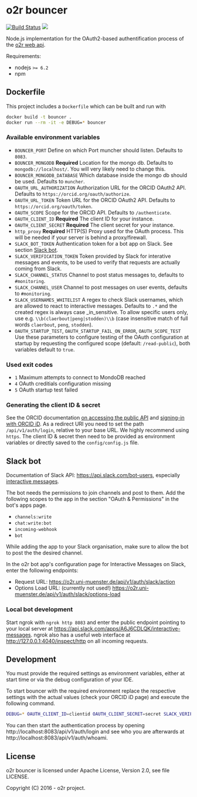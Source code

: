 # o2r bouncer

[![Build Status](https://travis-ci.org/o2r-project/o2r-bouncer.svg?branch=master)](https://travis-ci.org/o2r-project/o2r-bouncer) [![](https://images.microbadger.com/badges/version/o2rproject/o2r-bouncer.svg)](https://microbadger.com/images/o2rproject/o2r-bouncer "Get your own version badge on microbadger.com")

Node.js implementation for the OAuth2-based authentification process of the [o2r web api](https://o2r.info/o2r-web-api).

Requirements:

- nodejs `>= 6.2`
- npm

## Dockerfile

This project includes a `Dockerfile` which can be built and run with

```bash
docker build -t bouncer .
docker run --rm -it -e DEBUG=* bouncer
```

### Available environment variables

* `BOUNCER_PORT`
  Define on which Port muncher should listen. Defaults to `8083`.
* `BOUNCER_MONGODB` __Required__
  Location for the mongo db. Defaults to `mongodb://localhost/`. You will very likely need to change this.
* `BOUNCER_MONGODB_DATABASE`
  Which database inside the mongo db should be used. Defaults to `muncher`.
* `OAUTH_URL_AUTHORIZATION`
  Authorization URL for the ORCID OAuth2 API. Defaults to `https://orcid.org/oauth/authorize`.
* `OAUTH_URL_TOKEN`
  Token URL for the ORCID OAuth2 API. Defaults to `https://orcid.org/oauth/token`.
* `OAUTH_SCOPE`
  Scope for the ORCID API. Defaults to `/authenticate`.
* `OAUTH_CLIENT_ID` __Required__
  The client ID for your instance.
* `OAUTH_CLIENT_SECRET` __Required__
  The client secret for your instance.
* `http_proxy` __Required__
  HTTP(S) Proxy used for the OAuth process. This will be needed if your server is behind a proxy/firewall.
* `SLACK_BOT_TOKEN`
  Authentication token for a bot app on Slack. See section [Slack bot](#slack-bot).
* `SLACK_VERIFICATION_TOKEN`
  Token provided by Slack for interative messages and events, to be used to verify that requests are actually coming from Slack.
* `SLACK_CHANNEL_STATUS`
  Channel to post status messages to, defaults to `#monitoring`.
* `SLACK_CHANNEL_USER`
  Channel to post messages on user events, defaults to `#monitoring`.
* `SLACK_USERNAMES_WHITELIST`
  A regex to check Slack usernames, which are allowed to react to interactive messages. Defaults to `.*` and the created regex is always case _in_sensitive. To allow specific users only, use e.g. `\\b(claerbout|peng|stodden)\\b` (case insensitive match of full words `claerbout`, `peng`, `stodden`).
* `OAUTH_STARTUP_TEST`, `OAUTH_STARTUP_FAIL_ON_ERROR`, `OAUTH_SCOPE_TEST`
  Use these parameters to configure testing of the OAuth configuration at startup by requesting the configured scope (default: `/read-public`), both variables default to `true`.

### Used exit codes

* `1` Maximum attempts to connect to MondoDB reached
* `4` OAuth creditials configuration missing
* `5` OAuth startup test failed

### Generating the client ID & secret

See the ORCID documentation [on accessing the public API](https://members.orcid.org/api/accessing-public-api) and [signing-in with ORCID iD](https://members.orcid.org/api/integrate/orcid-sign-in). As a redirect URI you need to set the path `/api/v1/auth/login`, relative to your base URL. We highly recommend using `https`. The client ID & secret then need to be provided as environment variables or directly saved to the `config/config.js` file.

## Slack bot

Documentation of Slack API: https://api.slack.com/bot-users, especially [interactive messages](https://api.slack.com/interactive-messages).

The bot needs the permissions to join channels and post to them.
Add the following scopes to the app in the section "OAuth & Permissions" in the bot's apps page.

- `channels:write`
- `chat:write:bot`
- `incoming-webhook`
- `bot`

While adding the app to your Slack organisation, make sure to allow the bot to post the the desired channel.

In the o2r bot app's configuration page for Interactive Messages on Slack, enter the following endpoints:

- Request URL: https://o2r.uni-muenster.de/api/v1/auth/slack/action
- Options Load URL: (currently not used!) https://o2r.uni-muenster.de/api/v1/auth/slack/options-load

### Local bot development

Start ngrok with `ngrok http 8083` and enter the public endpoint pointing to your local server at https://api.slack.com/apps/A6J6CDLQK/interactive-messages. ngrok also has a useful web interface at http://127.0.0.1:4040/inspect/http on all incoming requests.

## Development

You must provide the required settings as environment variables, either at start time or via the debug configuration of your IDE.

To start bouncer with the required environment replace the respective settings with the actual values (check your ORCID iD page) and execute the following command.

```bash
DEBUG=* OAUTH_CLIENT_ID=clientid OAUTH_CLIENT_SECRET=secret SLACK_VERIFICATION_TOKEN=token SLACK_BOT_TOKEN=xoxb-token npm start
```

You can then start the authentication process by opening http://localhost:8083/api/v1/auth/login and see who you are afterwards at http://localhost:8083/api/v1/auth/whoami.

## License

o2r bouncer is licensed under Apache License, Version 2.0, see file LICENSE.

Copyright (C) 2016 - o2r project.
